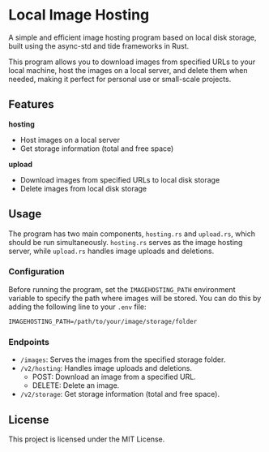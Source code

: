 # Local Image Hosting

A simple and efficient image hosting program based on local disk storage, built using the async-std and tide frameworks in Rust. 

This program allows you to download images from specified URLs to your local machine, host the images on a local server, and delete them when needed, making it perfect for personal use or small-scale projects.

## Features

**hosting**
- Host images on a local server
- Get storage information (total and free space)

**upload**
- Download images from specified URLs to local disk storage
- Delete images from local disk storage

## Usage

The program has two main components, `hosting.rs` and `upload.rs`, which should be run simultaneously. `hosting.rs` serves as the image hosting server, while `upload.rs` handles image uploads and deletions.

### Configuration

Before running the program, set the `IMAGEHOSTING_PATH` environment variable to specify the path where images will be stored. You can do this by adding the following line to your `.env` file:

```
IMAGEHOSTING_PATH=/path/to/your/image/storage/folder
```

### Endpoints

- `/images`: Serves the images from the specified storage folder.
- `/v2/hosting`: Handles image uploads and deletions.
  - POST: Download an image from a specified URL.
  - DELETE: Delete an image.
- `/v2/storage`: Get storage information (total and free space).


## License

This project is licensed under the MIT License.
